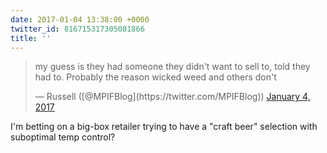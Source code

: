 ```yaml
---
date: 2017-01-04 13:38:00 +0000
twitter_id: 816715317305081866
title: ''
---
```


<blockquote class="twitter-tweet"><p lang="en" dir="ltr">my guess is they had someone they didn&#39;t want to sell to, told they had to. Probably the reason wicked weed and others don&#39;t</p>&mdash; Russell ([@MPIFBlog](https://twitter.com/MPIFBlog)) <a href="https://twitter.com/MPIFBlog/status/816713232593387520?ref_src=twsrc%5Etfw">January 4, 2017</a></blockquote>
<script async src="https://platform.twitter.com/widgets.js" charset="utf-8"></script>

I'm betting on a big-box retailer trying to have a "craft beer" selection with suboptimal temp control?

